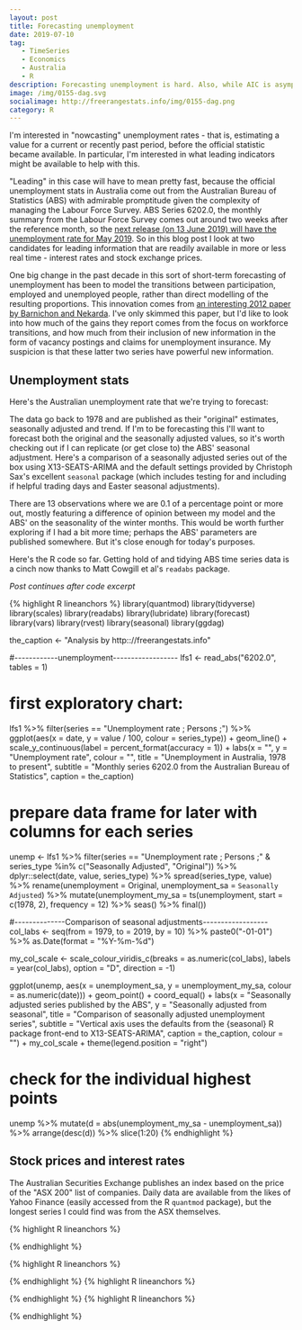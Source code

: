 ```yaml
---
layout: post
title: Forecasting unemployment
date: 2019-07-10
tag: 
   - TimeSeries
   - Economics
   - Australia
   - R
description: Forecasting unemployment is hard. Also, while AIC is asymptotically equivalent to cross-validation, it's probably better to check.
image: /img/0155-dag.svg
socialimage: http://freerangestats.info/img/0155-dag.png
category: R
---
```


I'm interested in "nowcasting" unemployment rates - that is, estimating a value for a current or recently past period, before the official statistic became available. In particular, I'm interested in what leading indicators might be available to help with this. 

"Leading" in this case will have to mean pretty fast, because the official unemployment stats in Australia come out from the Australian Bureau of Statistics (ABS) with admirable promptitude given the complexity of managing the Labour Force Survey. ABS Series 6202.0, the monthly summary from the Labour Force Survey comes out around two weeks after the reference month, so the [next release (on 13 June 2019) will have the unemployment rate for May 2019](https://www.abs.gov.au/AUSSTATS/abs@.nsf/webpages/ABS+Release+Calendar). So in this blog post I look at two candidates for leading information that are readily available in more or less real time - interest rates and stock exchange prices.

One big change in the past decade in this sort of short-term forecasting of unemployment has been to model the transitions between participation, employed and unemployed people, rather than direct modelling of the resulting proportions. This innovation comes from [an interesting 2012 paper by Barnichon and Nekarda](https://www.brookings.edu/wp-content/uploads/2012/09/2012b_Barnichon.pdf). I've only skimmed this paper, but I'd like to look into how much of the gains they report comes from the focus on workforce transitions, and how much from their inclusion of new information in the form of vacancy postings and claims for unemployment insurance. My suspicion is that these latter two series have powerful new information. 

## Unemployment stats

Here's the Australian unemployment rate that we're trying to forecast:

<object type="image/svg+xml" data='/img/0155-unemp.svg' width='100%'></object>

The data go back to 1978 and are published as their "original" estimates, seasonally adjusted and trend. If I'm to be forecasting this I'll want to forecast both the original and the seasonally adjusted values, so it's worth checking out if I can replicate (or get close to) the ABS' seasonal adjustment. Here's a comparison of a seasonally adjusted series out of the box using X13-SEATS-ARIMA and the default settings provided by Christoph Sax's excellent `seasonal` package (which includes testing for and including if helpful trading days and Easter seasonal adjustments). 

<object type="image/svg+xml" data='/img/0155-seas.svg' width='100%'></object>

There are 13 observations where we are 0.1 of a percentage point or more out, mostly featuring a difference of opinion between my model and the ABS' on the seasonality of the winter months. This would be worth further exploring if I had a bit more time; perhaps the ABS' parameters are published somewhere. But it's close enough for today's purposes.

Here's the R code so far. Getting hold of and tidying ABS time series data is a cinch now thanks to Matt Cowgill et al's `readabs` package.

*Post continues after code excerpt*

{% highlight R lineanchors %}
library(quantmod)
library(tidyverse)
library(scales)
library(readabs)
library(lubridate)
library(forecast)
library(vars)
library(rvest)
library(seasonal)
library(ggdag)

the_caption <- "Analysis by http:://freerangestats.info"

#------------unemployment------------------
lfs1 <- read_abs("6202.0", tables = 1)

# first exploratory chart:
lfs1 %>%
  filter(series ==  "Unemployment rate ;  Persons ;") %>%
  ggplot(aes(x = date, y = value / 100, colour = series_type)) +
  geom_line() +
  scale_y_continuous(label = percent_format(accuracy = 1)) +
  labs(x = "",
       y = "Unemployment rate",
       colour = "",
       title = "Unemployment in Australia, 1978 to present",
       subtitle = "Monthly series 6202.0 from the Australian Bureau of Statistics",
       caption = the_caption)

# prepare data frame for later with columns for each series	   
unemp <- lfs1 %>%
  filter(series ==  "Unemployment rate ;  Persons ;" &
           series_type %in% c("Seasonally Adjusted", "Original"))   %>%
  dplyr::select(date, value, series_type) %>%
  spread(series_type, value) %>%
  rename(unemployment = Original,
         unemployment_sa = `Seasonally Adjusted`) %>%
  mutate(unemployment_my_sa = ts(unemployment, start = c(1978, 2), frequency = 12) %>%
           seas() %>%
           final())

#--------------Comparison of seasonal adjustments------------------
col_labs <- seq(from = 1979, to = 2019, by = 10) %>%
  paste0("-01-01") %>%
  as.Date(format = "%Y-%m-%d")

my_col_scale <- scale_colour_viridis_c(breaks = as.numeric(col_labs),
                                       labels = year(col_labs),
                                       option = "D",
                                       direction = -1)

ggplot(unemp, aes(x = unemployment_sa, y = unemployment_my_sa, colour = as.numeric(date))) +
  geom_point() +
  coord_equal() +
  labs(x = "Seasonally adjusted series published by the ABS",
       y = "Seasonally adjusted from seasonal",
       title = "Comparison of seasonally adjusted unemployment series",
       subtitle = "Vertical axis uses the defaults from the {seasonal} R package front-end to X13-SEATS-ARIMA",
       caption = the_caption,
       colour = "") +
  my_col_scale +
  theme(legend.position = "right")

# check for the individual highest points
unemp %>%
  mutate(d = abs(unemployment_my_sa - unemployment_sa)) %>%
  arrange(desc(d)) %>%
  slice(1:20)
{% endhighlight %}

## Stock prices and interest rates

The Australian Securities Exchange publishes an index based on the price of the "ASX 200" list of companies. Daily data are available from the likes of Yahoo Finance (easily accessed from the R `quantmod` package), but the longest series I could find was from the ASX themselves.


<object type="image/svg+xml" data='/img/0155-combined-series.svg' width='100%'></object>

<object type="image/svg+xml" data='/img/0155-csp1.svg' width='100%'></object>
<object type="image/svg+xml" data='/img/0155-csp2.svg' width='100%'></object>
<object type="image/svg+xml" data='/img/0155-dag.svg' width='100%'></object>



{% highlight R lineanchors %}


{% endhighlight %}

{% highlight R lineanchors %}


{% endhighlight %}
{% highlight R lineanchors %}


{% endhighlight %}
{% highlight R lineanchors %}


{% endhighlight %}
